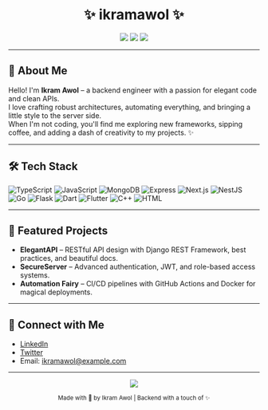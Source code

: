 
<h1 align="center">✨ ikramawol ✨</h1>

<p align="center">
  <img src="https://img.shields.io/badge/Backend%20Developer-8A2BE2?style=for-the-badge&logo=server&logoColor=white" />
  <img src="https://img.shields.io/badge/Aesthetic%20Coding-FFC0CB?style=for-the-badge&logo=paintpalette&logoColor=white" />
  <img src="https://img.shields.io/badge/GitHub%20Profile-F5F5F5?style=for-the-badge&logo=github&logoColor=8A2BE2" />
</p>

---

## 🧁 About Me

Hello! I'm **Ikram Awol** – a backend engineer with a passion for elegant code and clean APIs.  
I love crafting robust architectures, automating everything, and bringing a little style to the server side.  
When I'm not coding, you'll find me exploring new frameworks, sipping coffee, and adding a dash of creativity to my projects. ✨

---

## 🛠️ Tech Stack

![TypeScript](https://img.shields.io/badge/TypeScript-8A2BE2?style=flat-square&logo=typescript&logoColor=white)
![JavaScript](https://img.shields.io/badge/JavaScript-F5F5F5?style=flat-square&logo=javascript&logoColor=8A2BE2)
![MongoDB](https://img.shields.io/badge/MongoDB-8A2BE2?style=flat-square&logo=mongodb&logoColor=white)
![Express](https://img.shields.io/badge/Express-F5F5F5?style=flat-square&logo=express&logoColor=8A2BE2)
![Next.js](https://img.shields.io/badge/Next.js-FFC0CB?style=flat-square&logo=nextdotjs&logoColor=white)
![NestJS](https://img.shields.io/badge/NestJS-8A2BE2?style=flat-square&logo=nestjs&logoColor=white)
![Go](https://img.shields.io/badge/Go-F5F5F5?style=flat-square&logo=go&logoColor=8A2BE2)
![Flask](https://img.shields.io/badge/Flask-FFC0CB?style=flat-square&logo=flask&logoColor=white)
![Dart](https://img.shields.io/badge/Dart-8A2BE2?style=flat-square&logo=dart&logoColor=white)
![Flutter](https://img.shields.io/badge/Flutter-F5F5F5?style=flat-square&logo=flutter&logoColor=8A2BE2)
![C++](https://img.shields.io/badge/C++-FFC0CB?style=flat-square&logo=cplusplus&logoColor=white)
![HTML](https://img.shields.io/badge/HTML-8A2BE2?style=flat-square&logo=html5&logoColor=white)

---

## 🌸 Featured Projects

- **ElegantAPI** – RESTful API design with Django REST Framework, best practices, and beautiful docs.
- **SecureServer** – Advanced authentication, JWT, and role-based access systems.
- **Automation Fairy** – CI/CD pipelines with GitHub Actions and Docker for magical deployments.

---

## 💬 Connect with Me

- [LinkedIn](https://www.linkedin.com/in/ikramawol)  
- [Twitter](https://twitter.com/ikramawol)  
- Email: ikramawol@example.com

---

<p align="center">
  <img src="https://img.shields.io/badge/Code%20with%20Elegance-FFC0CB?style=for-the-badge&logo=code&logoColor=8A2BE2" />
</p>

<p align="center">
  <sub>Made with 💖 by Ikram Awol | Backend with a touch of ✨</sub>
</p>
